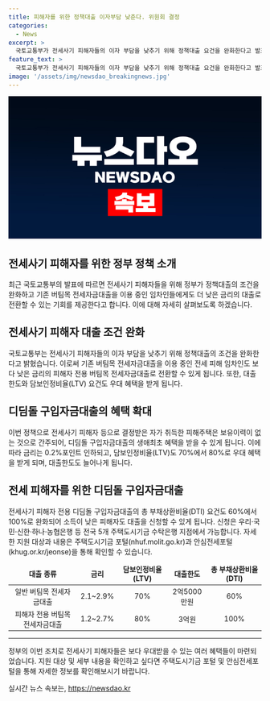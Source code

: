 ```yaml
---
title: 피해자를 위한 정책대출 이자부담 낮춘다. 위원회 결정
categories:
  - News
excerpt: >
  국토교통부가 전세사기 피해자들의 이자 부담을 낮추기 위해 정책대출 요건을 완화한다고 발표했다. 이로써 전세사기 피해자들은 피해 주택을 불가피하게 낙찰받거나 이미 버팀목 전세대출을 이용하는 경우에도 낮은 금리의 전용 대출을 받을 수 있게 되었다. 또한 주택 보유 이력이 없는 경우에도 디딤돌 구입자금대출의 혜택을 받을 수 있게 되어, 소득이 낮은 피해자도 대출을 신청할 수 있게 되었다. 자세한 지원 대상과 내용은 주택도시기금 포털과 안심전세포털을 통해 확인할 수 있다.
feature_text: >
  국토교통부가 전세사기 피해자들의 이자 부담을 낮추기 위해 정책대출 요건을 완화한다고 발표했다. 이로써 전세사기 피해자들은 피해 주택을 불가피하게 낙찰받거나 이미 버팀목 전세대출을 이용하는 경우에도 낮은 금리의 전용 대출을 받을 수 있게 되었다. 또한 주택 보유 이력이 없는 경우에도 디딤돌 구입자금대출의 혜택을 받을 수 있게 되어, 소득이 낮은 피해자도 대출을 신청할 수 있게 되었다. 자세한 지원 대상과 내용은 주택도시기금 포털과 안심전세포털을 통해 확인할 수 있다.
image: '/assets/img/newsdao_breakingnews.jpg'
---
```


<p><img src="/assets/img/newsdao_breakingnews.jpg" alt="ranknews 속보" /></p>

<h2>전세사기 피해자를 위한 정부 정책 소개</h2>

<p data-ke-size="size16">최근 국토교통부의 발표에 따르면 전세사기 피해자들을 위해 정부가 정책대출의 조건을 완화하고 기존 버팀목 전세자금대출을 이용 중인 임차인들에게도 더 낮은 금리의 대출로 전환할 수 있는 기회를 제공한다고 합니다. 이에 대해 자세히 살펴보도록 하겠습니다.</p>

<h2 data-ke-size="size24">전세사기 피해자 대출 조건 완화</h2>

<p>국토교통부는 전세사기 피해자들의 이자 부담을 낮추기 위해 정책대출의 조건을 완화한다고 밝혔습니다. 이로써 기존 버팀목 전세자금대출을 이용 중인 전세 피해 임차인도 보다 낮은 금리의 피해자 전용 버팀목 전세자금대출로 전환할 수 있게 됩니다. 또한, 대출한도와 담보인정비율(LTV) 요건도 우대 혜택을 받게 됩니다.</p>

<h2 data-ke-size="size24">디딤돌 구입자금대출의 혜택 확대</h2>

<p>이번 정책으로 전세사기 피해자 등으로 결정받은 자가 취득한 피해주택은 보유이력이 없는 것으로 간주되어, 디딤돌 구입자금대출의 생애최초 혜택을 받을 수 있게 됩니다. 이에 따라 금리는 0.2%포인트 인하되고, 담보인정비율(LTV)도 70%에서 80%로 우대 혜택을 받게 되며, 대출한도도 늘어나게 됩니다.</p>

<h2 data-ke-size="size24">전세 피해자를 위한 디딤돌 구입자금대출</h2>

<p>전세사기 피해자 전용 디딤돌 구입자금대출의 총 부채상환비율(DTI) 요건도 60%에서 100%로 완화되어 소득이 낮은 피해자도 대출을 신청할 수 있게 됩니다. 신청은 우리·국민·신한·하나·농협은행 등 전국 5개 주택도시기금 수탁은행 지점에서 가능합니다. 자세한 지원 대상과 내용은 주택도시기금 포털(nhuf.molit.go.kr)과 안심전세포털(khug.or.kr/jeonse)을 통해 확인할 수 있습니다.</p>

<table>
    <thead>
        <tr>
            <td style="text-align: center; height: 17px;"><b>대출 종류</b></td>
            <td style="text-align: center; height: 17px;"><b>금리</b></td>
            <td style="text-align: center; height: 17px;"><b>담보인정비율(LTV)</b></td>
            <td style="text-align: center; height: 17px;"><b>대출한도</b></td>
            <td style="text-align: center; height: 17px;"><b>총 부채상환비율(DTI)</b></td>
        </tr>
    </thead>
    <tbody>
        <tr>
            <td style="text-align: center; height: 17px;">일반 버팀목 전세자금대출</td>
            <td style="text-align: center; height: 17px;">2.1~2.9%</td>
            <td style="text-align: center; height: 17px;">70%</td>
            <td style="text-align: center; height: 17px;">2억5000만원</td>
            <td style="text-align: center; height: 17px;">60%</td>
        </tr>
        <tr>
            <td style="text-align: center; height: 17px;">피해자 전용 버팀목 전세자금대출</td>
            <td style="text-align: center; height: 17px;">1.2~2.7%</td>
            <td style="text-align: center; height: 17px;">80%</td>
            <td style="text-align: center; height: 17px;">3억원</td>
            <td style="text-align: center; height: 17px;">100%</td>
        </tr>
    </tbody>
</table>

<hr>

<p data-ke-size="size16">정부의 이번 조치로 전세사기 피해자들은 보다 우대받을 수 있는 여러 혜택들이 마련되었습니다. 지원 대상 및 세부 내용을 확인하고 싶다면 주택도시기금 포털 및 안심전세포털을 통해 자세한 정보를 확인해보시기 바랍니다.</p>
실시간 뉴스 속보는, <a href="https://newsdao.kr" rel="dofollow">https://newsdao.kr</a>


